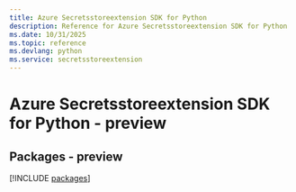 ```yaml
---
title: Azure Secretsstoreextension SDK for Python
description: Reference for Azure Secretsstoreextension SDK for Python
ms.date: 10/31/2025
ms.topic: reference
ms.devlang: python
ms.service: secretsstoreextension
---
```

# Azure Secretsstoreextension SDK for Python - preview
## Packages - preview
[!INCLUDE [packages](secretsstoreextension-index.md)]